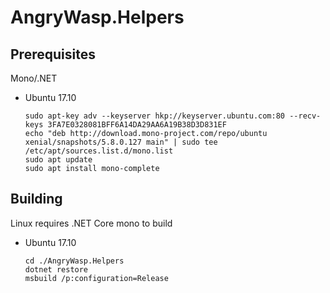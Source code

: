 # AngryWasp.Helpers

## Prerequisites

Mono/.NET

- Ubuntu 17.10

    `sudo apt-key adv --keyserver hkp://keyserver.ubuntu.com:80 --recv-keys 3FA7E0328081BFF6A14DA29AA6A19B38D3D831EF`  
    `echo "deb http://download.mono-project.com/repo/ubuntu xenial/snapshots/5.8.0.127 main" | sudo tee /etc/apt/sources.list.d/mono.list`  
    `sudo apt update`  
    `sudo apt install mono-complete`

## Building

Linux requires .NET Core mono to build

- Ubuntu 17.10

    `cd ./AngryWasp.Helpers`  
    `dotnet restore`  
    `msbuild /p:configuration=Release`
